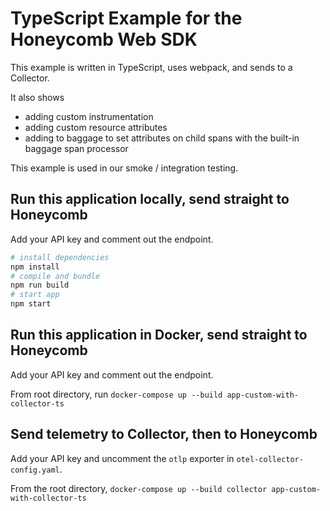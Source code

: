 # TypeScript Example for the Honeycomb Web SDK

This example is written in TypeScript, uses webpack, and sends to a Collector.

It also shows

- adding custom instrumentation
- adding custom resource attributes
- adding to baggage to set attributes on child spans with the built-in baggage span processor

This example is used in our smoke / integration testing.

## Run this application locally, send straight to Honeycomb

Add your API key and comment out the endpoint.

```sh
# install dependencies
npm install
# compile and bundle
npm run build
# start app
npm start
```

## Run this application in Docker, send straight to Honeycomb

Add your API key and comment out the endpoint.

From root directory, run `docker-compose up --build app-custom-with-collector-ts`

## Send telemetry to Collector, then to Honeycomb

Add your API key and uncomment the `otlp` exporter in `otel-collector-config.yaml`.

From the root directory, `docker-compose up --build collector app-custom-with-collector-ts`
